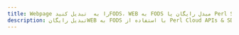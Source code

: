 ---title: Webpage را به  تبدیل کنیدFODS، WEB به FODS مبدل رایگان یا Perl SDKdescription: تبدیل رایگانWEB به FODS با استفاده از Perl Cloud APIs & SDK همچنین اسناد PDF را در Cloud ایجاد، ویرایش و رندر کنید.---